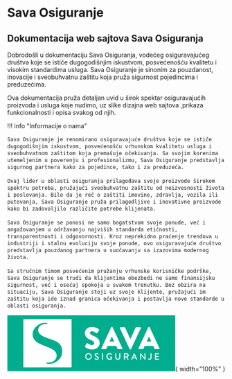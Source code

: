 # Sava Osiguranje
## Dokumentacija web sajtova Sava Osiguranja



 Dobrodošli u dokumentaciju Sava Osiguranja, vodećeg osiguravajućeg društva koje se ističe dugogodišnjim iskustvom, posvećenošću kvalitetu i visokim standardima usluga. Sava Osiguranje je sinonim za pouzdanost, inovacije i sveobuhvatnu zaštitu koja pruža sigurnost pojedincima i preduzećima.

 Ova dokumentacija pruža detaljan uvid u širok spektar osiguravajućih proizvoda i usluga koje nudimo, uz slike dizajna web sajtova ,prikaza funkcionalnosti i opisa svakog od njih.


!!! info "Informacije o nama"

    Sava Osiguranje je renomirano osiguravajuće društvo koje se ističe dugogodišnjim iskustvom, posvećenošću vrhunskom kvalitetu usluga i sveobuhvatnom zaštitom koja premašuje očekivanja. Sa svojim korenima utemeljenim u poverenju i profesionalizmu, Sava Osiguranje predstavlja sigurnog partnera kako za pojedince, tako i za preduzeća.

    Ovaj lider u oblasti osiguranja prilagođava svoje proizvode širokom spektru potreba, pružajući sveobuhvatnu zaštitu od neizvesnosti života i poslovanja. Bilo da je reč o zaštiti imovine, zdravlja, vozila ili putovanja, Sava Osiguranje pruža prilagodljive i inovativne proizvode kako bi zadovoljilo različite potrebe klijenata.

    Sava Osiguranje se ponosi ne samo bogatstvom svoje ponude, već i angažovanjem u održavanju najviših standarda etičnosti, transparentnosti i odgovornosti. Kroz neprekidno praćenje trendova u industriji i stalnu evoluciju svoje ponude, ovo osiguravajuće društvo predstavlja pouzdanog partnera u suočavanju sa izazovima modernog života.

    Sa stručnim timom posvećenim pružanju vrhunske korisničke podrške, Sava Osiguranje se trudi da klijentima obezbedi ne samo finansijsku sigurnost, već i osećaj spokoja u svakom trenutku. Bez obzira na situaciju, Sava Osiguranje stoji uz svoje klijente, pružajući im zaštitu koja ide iznad granica očekivanja i postavlja nove standarde u oblasti osiguranja.




  ![Logo](images/savaOsiguranjeLogo.png){ width="100%" }

 